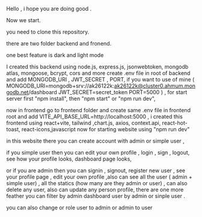 Hello ,
i hope you are doing good .

Now we start.

you need to clone this repository.

there are two folder backend and fronend.

one best feature is dark and light mode

I created this backend using node.js, express.js, jsonwebtoken, mongodb atlas, mongoose, bcrypt, cors and more
create .env file in root of backend and add MONGODB_URI ,
JWT_SECRET ,
PORT,
if you want to use of mine (
MONGODB_URI=mongodb+srv://ak26122k:ak26122k@cluster0.ahmum.mongodb.net/dashboard
JWT_SECRET=secret_token
PORT=5000
) ,
for start server first "npm install", then "npm start" or "npm run dev",

now in frontend go to frontend folder and create same .env file in frontend root and add VITE_API_BASE_URL=http://localhost:5000 , i created this frontend using react+vite, tailwind ,chart.js, axios, context.api, react-hot-toast, react-icons,javascript now for starting website using "npm run dev"

in this website there you can create account with admin or simple user ,

if you simple user then you can edit your own profile , login , sign , logout, see how your profile looks, dashboard page looks,

or if you are admin then you can signin , signout, register new user , see your profile page , edit your own profile ,also can see all the user ( admin + simple user) , all the statics (how many are they admin or user) , can also delete any user, also can update any person profile, there are one more feather you can filter by admin dashboard user by admin or sinple user .


you can also change or role user to admin or admin to user
